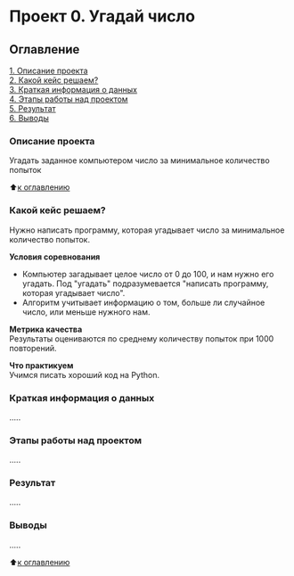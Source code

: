 # Проект 0. Угадай число

## Оглавление
[1. Описание проекта](https://github.com/Spirit1408/DSS/blob/main/Project_0/readme.md#Описание-проекта)  
[2. Какой кейс решаем?](https://github.com/Spirit1408/DSS/blob/main/Project_0/readme.md#Какой-кейс-решаем)  
[3. Краткая информация о данных](https://github.com/Spirit1408/DSS/blob/main/Project_0/readme.md#Краткая-информация-о-данных)  
[4. Этапы работы над проектом](https://github.com/Spirit1408/DSS/blob/main/Project_0/readme.md#//Этапы-работы-над-проектом)  
[5. Результат](https://github.com/Spirit1408/DSS/blob/main/Project_0/readme.md#Результат)  
[6. Выводы](https://github.com/Spirit1408/DSS/blob/main/Project_0/readme.md#Выводы)  

### Описание проекта
Угадать заданное компьютером число за минимальное количество попыток

:arrow_up:[к оглавлению](https://github.com/Spirit1408/DSS/blob/main/Project_0/readme.md#Оглавление)

### Какой кейс решаем?
Нужно написать программу, которая угадывает число за минимальное количество попыток.

**Условия соревнования**
 - Компьютер загадывает целое число от 0 до 100, и нам нужно его угадать. Под "угадать" подразумевается "написать программу, которая угадывает число".
 - Алгоритм учитывает информацию о том, больше ли случайное число, или меньше нужного нам.

 **Метрика качества**  
 Результаты оцениваются по среднему количеству попыток при 1000 повторений.

 **Что практикуем**  
Учимся писать хороший код на Python.

### Краткая информация о данных
.....

### Этапы работы над проектом
.....

### Результат
.....

### Выводы
.....

:arrow_up:[к оглавлению](https://github.com/Spirit1408/DSS/blob/main/Project_0/readme.md#Оглавление)